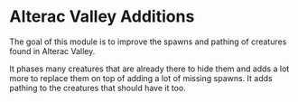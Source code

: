 # Alterac Valley Additions
The goal of this module is to improve the spawns and pathing of creatures found in Alterac Valley.

It phases many creatures that are already there to hide them and adds a lot more to replace them on top of adding a lot of missing spawns. It adds pathing to the creatures that should have it too.
